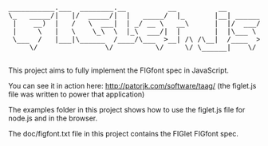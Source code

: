 <pre>
___________.___  ________.__          __          __        
\_   _____/|   |/  _____/|  |   _____/  |_       |__| ______
 |    __)  |   /   \  ___|  | _/ __ \   __\      |  |/  ___/
 |     \   |   \    \_\  \  |_\  ___/|  |        |  |\___ \ 
 \___  /   |___|\______  /____/\___  >__| /\ /\__|  /____  >
     \/                \/          \/     \/ \______|    \/ 

</pre>
This project aims to fully implement the FIGfont spec in JavaScript.

You can see it in action here: http://patorjk.com/software/taag/ (the figlet.js file was written to power that application)

The examples folder in this project shows how to use the figlet.js file for node.js and in the browser.

The doc/figfont.txt file in this project contains the FIGlet FIGfont spec.